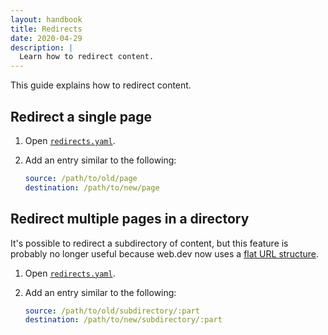 ```yaml
---
layout: handbook
title: Redirects
date: 2020-04-29
description: |
  Learn how to redirect content.
---
```


This guide explains how to redirect content.

## Redirect a single page

1. Open [`redirects.yaml`][source].
1. Add an entry similar to the following:

   ```yaml
   source: /path/to/old/page
   destination: /path/to/new/page
   ```

## Redirect multiple pages in a directory

It's possible to redirect a subdirectory of content, but this feature
is probably no longer useful because web.dev now uses a [flat URL structure][flat].

1. Open [`redirects.yaml`][source].
1. Add an entry similar to the following:

   ```yaml
   source: /path/to/old/subdirectory/:part
   destination: /path/to/new/subdirectory/:part
   ```

[source]: https://github.com/GoogleChrome/web.dev/blob/master/redirects.yaml
[flat]: https://joeyhoer.com/flat-vs-hierarchical-url-structure-420f178c
